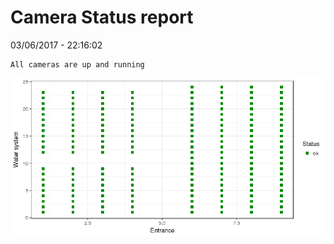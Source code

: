 Camera Status report
================
03/06/2017 - 22:16:02

    All cameras are up and running

![](camreport_files/figure-markdown_github/unnamed-chunk-2-1.png)

